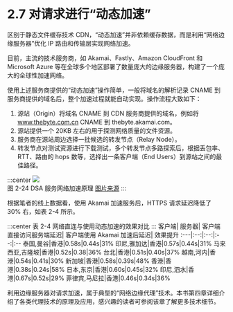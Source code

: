 # 2.7 对请求进行“动态加速”

区别于静态文件缓存技术 CDN，“动态加速”并非依赖缓存数据，而是利用“网络边缘服务器”优化 IP 路由和传输层实现网络加速。

目前，主流的技术服务商，如 Akamai、Fastly、Amazon CloudFront 和 Microsoft Azure 等在全球多个地区部署了数量庞大的边缘服务器，构建了一个庞大的全球性加速网络。

使用上述服务商提供的“动态加速”操作简单，一般将域名的解析记录 CNAME 到服务商提供的域名后，整个加速过程就能自动实现。操作流程大致如下：

1. 源站（Origin）将域名 CNAME 到 CDN 服务商提供的域名，例如将 www.thebyte.com.cn CNAME  到 thebyte.akamai.com。
2. 源站提供一个 20KB 左右的用于探测网络质量的文件资源。
3. 服务商在源站周边选择一批候选的转发节点（Relay Node）。
4. 转发节点对测试资源进行下载测试，多个转发节点多路探索后，根据丢包率、RTT、路由的 hops 数等，选择出一条客户端（End Users）到源站之间的最佳路径。

:::center
  ![](../assets/dsa.png)<br/>
 图 2-24 DSA 服务网络加速原理 [图片来源](https://www.cdnetworks.com/cn/web-performance/dynamic-web-acceleration/)
:::


根据笔者的线上数据看，使用 Akamai 加速服务后，HTTPS 请求延迟降低了 30% 右，如表 2-4 所示。

:::center
表 2-4 网络直连与使用动态加速的效果对比
:::
客户端| 服务器| 客户端直接访问服务端延迟| 客户端使用 Akamai 加速后延迟| 效果提升
:---|:--:|:--:|:--:|:--
泰国,曼谷|香港|0.58s|0.44s|31%
印尼,雅加达|香港|0.57s|0.44s|31%
马来西亚,吉隆坡|香港|0.52s|0.38|36%
台北|香港|0.51s|0.40s|37%
越南,河内|香港|0.54s|0.41s|30%
新加坡|香港|0.58s|0.39s|48%
香港|香港|0.38s|0.24s|58%
日本,东京|香港|0.60s|0.45s|32%
印尼,泗水|香港|0.67s|0.52s|29%
菲律宾,马尼拉|香港|0.46s|0.34s|36%


利用边缘服务器对请求加速，属于典型的“网络边缘代理”技术。本书第四章详细介绍了各类代理技术的原理及应用，感兴趣的读者可参阅该章了解更多技术细节。

[^1]: AS（Autonomous System，自治系统）具有统一路由策略的巨型网络或网络群组，每个自治系统被分配一个唯一的 AS 号，各个 AS 之间使用 BGP 协议进行识别和通告路由，全世界最大规模的 AS 网络就是互联网。
[^2]: 笔者曾在上海使用 mtr 工具测试一个新加坡节点路由状态，数据包先到香港 AS，香港转到美国 AS，再从美国转到新加坡 AS。
